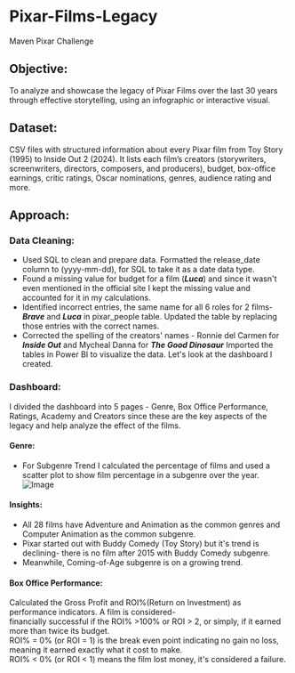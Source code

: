 # Pixar-Films-Legacy 
Maven Pixar Challenge
## Objective: 
To analyze and showcase the legacy of Pixar Films over the last 30 years through effective storytelling, using an infographic or interactive visual. 
## Dataset: 
CSV files with structured information about every Pixar film from Toy Story (1995) to Inside Out 2 (2024). It lists each film’s creators (storywriters, screenwriters, directors, composers, and producers), budget, box-office earnings, critic ratings, Oscar nominations, genres, audience rating and more. 
## Approach: 
### Data Cleaning: 
- Used SQL to clean and prepare data. Formatted the release_date column to (yyyy-mm-dd), for SQL to take it as a date data type.
- Found a missing value for budget for a film (**_Luca_**) and since it wasn't even mentioned in the official site I kept the missing value and accounted for it in my calculations.
- Identified incorrect entries, the same name for all 6 roles for 2 films- **_Brave_** and **_Luca_** in pixar_people table. Updated the table by replacing those entries with the correct names.
- Corrected the spelling of the creators' names - Ronnie del Carmen for **_Inside Out_** and Mycheal Danna for **_The Good Dinosaur_**
Imported the tables in Power BI to visualize the data. Let's look at the dashboard I created.
### Dashboard: 
I divided the dashboard into 5 pages - Genre, Box Office Performance, Ratings, Academy and Creators since these are the key aspects of the legacy and help analyze the effect of the films.
#### Genre: 
- For Subgenre Trend I calculated the percentage of films and used a scatter plot to show film percentage in a subgenre over the year.
![Image](https://cdn.mavenanalytics.io/public/profile/b811f350-c001-70a4-257f-2ad6df4e78f5/projects/Screenshot-2025-04-02-043341.png)
#### Insights: 
- All 28 films have Adventure and Animation as the common genres and Computer Animation as the common subgenre.
- Pixar started out with Buddy Comedy (Toy Story) but it's trend is declining- there is no film after 2015 with Buddy Comedy subgenre.
- Meanwhile, Coming-of-Age subgenre is on a growing trend.
#### Box Office Performance:
Calculated the Gross Profit and ROI%(Return on Investment) as performance indicators. A film is considered-  
financially successful if the ROI% >100% or ROI > 2, or simply, if it earned more than twice its budget.  
ROI% = 0% (or ROI = 1) is the break even point indicating no gain no loss, meaning it earned exactly what it cost to make.  
ROI% < 0% (or ROI < 1) means the film lost money, it's considered a failure.

